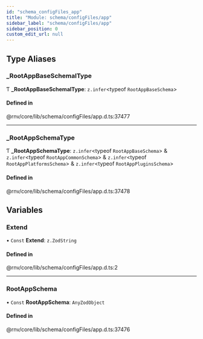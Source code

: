 ```yaml
---
id: "schema_configFiles_app"
title: "Module: schema/configFiles/app"
sidebar_label: "schema/configFiles/app"
sidebar_position: 0
custom_edit_url: null
---
```


## Type Aliases

### \_RootAppBaseSchemalType

Ƭ **\_RootAppBaseSchemalType**: `z.infer`\<typeof `RootAppBaseSchema`\>

#### Defined in

@rnv/core/lib/schema/configFiles/app.d.ts:37477

___

### \_RootAppSchemaType

Ƭ **\_RootAppSchemaType**: `z.infer`\<typeof `RootAppBaseSchema`\> & `z.infer`\<typeof `RootAppCommonSchema`\> & `z.infer`\<typeof `RootAppPlatformsSchema`\> & `z.infer`\<typeof `RootAppPluginsSchema`\>

#### Defined in

@rnv/core/lib/schema/configFiles/app.d.ts:37478

## Variables

### Extend

• `Const` **Extend**: `z.ZodString`

#### Defined in

@rnv/core/lib/schema/configFiles/app.d.ts:2

___

### RootAppSchema

• `Const` **RootAppSchema**: `AnyZodObject`

#### Defined in

@rnv/core/lib/schema/configFiles/app.d.ts:37476
